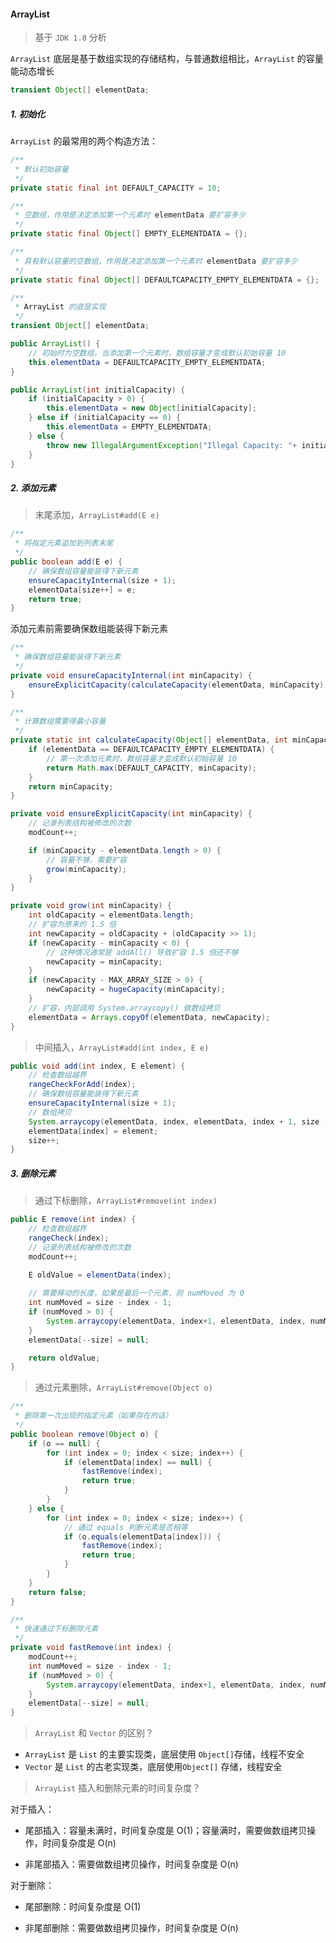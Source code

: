 #### ArrayList

> 基于 `JDK 1.8` 分析

`ArrayList` 底层是基于数组实现的存储结构，与普通数组相比，`ArrayList` 的容量能动态增长

````java
transient Object[] elementData;
````

##### 1. 初始化

`ArrayList` 的最常用的两个构造方法：

````java
/**
 * 默认初始容量
 */
private static final int DEFAULT_CAPACITY = 10;

/**
 * 空数组，作用是决定添加第一个元素时 elementData 要扩容多少
 */
private static final Object[] EMPTY_ELEMENTDATA = {};

/**
 * 具有默认容量的空数组，作用是决定添加第一个元素时 elementData 要扩容多少
 */
private static final Object[] DEFAULTCAPACITY_EMPTY_ELEMENTDATA = {};

/**
 * ArrayList 的底层实现
 */
transient Object[] elementData;

public ArrayList() {
    // 初始时为空数组，当添加第一个元素时，数组容量才变成默认初始容量 10
    this.elementData = DEFAULTCAPACITY_EMPTY_ELEMENTDATA;
}

public ArrayList(int initialCapacity) {
    if (initialCapacity > 0) {
        this.elementData = new Object[initialCapacity];
    } else if (initialCapacity == 0) {
        this.elementData = EMPTY_ELEMENTDATA;
    } else {
        throw new IllegalArgumentException("Illegal Capacity: "+ initialCapacity);
    }
}
````

##### 2. 添加元素

> 末尾添加，`ArrayList#add(E e)`

```java
/**
 * 将指定元素追加到列表末尾
 */
public boolean add(E e) {
    // 确保数组容量能装得下新元素
    ensureCapacityInternal(size + 1);
    elementData[size++] = e;
    return true;
}
```

添加元素前需要确保数组能装得下新元素

````java
/**
 * 确保数组容量能装得下新元素
 */
private void ensureCapacityInternal(int minCapacity) {
    ensureExplicitCapacity(calculateCapacity(elementData, minCapacity));
}

/**
 * 计算数组需要得最小容量
 */
private static int calculateCapacity(Object[] elementData, int minCapacity) {
    if (elementData == DEFAULTCAPACITY_EMPTY_ELEMENTDATA) {
        // 第一次添加元素时，数组容量才变成默认初始容量 10
        return Math.max(DEFAULT_CAPACITY, minCapacity);
    }
    return minCapacity;
}

private void ensureExplicitCapacity(int minCapacity) {
    // 记录列表结构被修改的次数
    modCount++;

    if (minCapacity - elementData.length > 0) {
        // 容量不够，需要扩容
        grow(minCapacity);
    }
}

private void grow(int minCapacity) {
    int oldCapacity = elementData.length;
    // 扩容为原来的 1.5 倍
    int newCapacity = oldCapacity + (oldCapacity >> 1);
    if (newCapacity - minCapacity < 0) {
        // 这种情况通常是 addAll() 导致扩容 1.5 倍还不够
        newCapacity = minCapacity;
    }
    if (newCapacity - MAX_ARRAY_SIZE > 0) {
        newCapacity = hugeCapacity(minCapacity);
    }
    // 扩容，内部调用 System.arraycopy() 做数组拷贝
    elementData = Arrays.copyOf(elementData, newCapacity);
}
````

> 中间插入，`ArrayList#add(int index, E e)`

```java
public void add(int index, E element) {
    // 检查数组越界
    rangeCheckForAdd(index);
    // 确保数组容量能装得下新元素
    ensureCapacityInternal(size + 1);
    // 数组拷贝
    System.arraycopy(elementData, index, elementData, index + 1, size - index);
    elementData[index] = element;
    size++;
}
```

##### 3. 删除元素

> 通过下标删除，`ArrayList#remove(int index)`

````java
public E remove(int index) {
    // 检查数组越界
    rangeCheck(index);
    // 记录列表结构被修改的次数
    modCount++;
    
    E oldValue = elementData(index);

    // 需要移动的长度，如果是最后一个元素，则 numMoved 为 0
    int numMoved = size - index - 1;
    if (numMoved > 0) {
        System.arraycopy(elementData, index+1, elementData, index, numMoved);
    }
    elementData[--size] = null;

    return oldValue;
}
````

> 通过元素删除，`ArrayList#remove(Object o)`

```java
/**
 * 删除第一次出现的指定元素（如果存在的话）
 */
public boolean remove(Object o) {
    if (o == null) {
        for (int index = 0; index < size; index++) {
            if (elementData[index] == null) {
                fastRemove(index);
                return true;
            }
        }
    } else {
        for (int index = 0; index < size; index++) {
            // 通过 equals 判断元素是否相等
            if (o.equals(elementData[index])) {
                fastRemove(index);
                return true;
            }
        }
    }
    return false;
}

/**
 * 快速通过下标删除元素
 */
private void fastRemove(int index) {
    modCount++;
    int numMoved = size - index - 1;
    if (numMoved > 0) {
        System.arraycopy(elementData, index+1, elementData, index, numMoved);
    }
    elementData[--size] = null;
}
```





> `ArrayList` 和 `Vector` 的区别？

- `ArrayList` 是 `List` 的主要实现类，底层使用 `Object[]`存储，线程不安全 
- `Vector` 是 `List` 的古老实现类，底层使用`Object[]` 存储，线程安全

>`ArrayList` 插入和删除元素的时间复杂度？

对于插入：

* 尾部插入：容量未满时，时间复杂度是 O(1)；容量满时，需要做数组拷贝操作，时间复杂度是 O(n)

- 非尾部插入：需要做数组拷贝操作，时间复杂度是 O(n)

对于删除：

- 尾部删除：时间复杂度是 O(1)

- 非尾部删除：需要做数组拷贝操作，时间复杂度是 O(n)